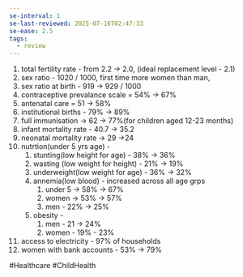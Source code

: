 ```yaml
---
se-interval: 1
se-last-reviewed: 2025-07-16T02:47:33
se-ease: 2.5
tags:
  - review
---
```

1. total fertility rate - from 2.2 -> 2.0, (ideal replacement level - 2.1)
2. sex ratio - 1020 / 1000, first time more women than man,
3. sex ratio at birth - 919 -> 929 / 1000
4. contraceptive prevalance scale = 54% -> 67%
5. antenatal care = 51 -> 58%
6. institutional births - 79% -> 89%
7. full immunisation -> 62 -> 77%(for children aged 12-23 months)
8. infant mortality rate - 40.7 -> 35.2
9. neonatal mortality rate -> 29 ->24
10. nutrtion(under 5 yrs age) - 
	1. stunting(low height for age) - 38% -> 36%
	2. wasting (low weight for height) - 21% -> 19%
	3. underweight(low weight for age) - 36% -> 32%
	4. annemia(low blood) - increased across all age grps 
		1. under 5 -> 58% -> 67%
		2. women -> 53% -> 57%
		3. men - 22% -> 25%
	5. obesity - 
		1. men - 21 -> 24%
		2. women - 19% - 23%
11. access to electricity - 97% of households
12. women with bank accounts - 53% -> 79%

#Healthcare #ChildHealth 